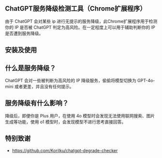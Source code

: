 
## ChatGPT服务降级检测工具（Chrome扩展程序）
由于 ChatGPT 会对某些 ip 进行无提示的服务降级，此Chrome扩展程序用于检测你的 IP 是否被 ChatGPT 判定为高风险。在一定程度上可以用于辅助判断你的 IP 是否遭到服务降级。

## 安装及使用


## 什么是服务降级？
ChatGPT 会对一些被判断为高风险的 IP 降级服务，偷偷将模型切换为 GPT-4o-mini 或者更差，并且没有任何提示。

## 服务降级有什么影响？
降级后，即便你是 Plus 用户，在使用 4o 模型时会发现无法使用联网搜索、图片生成等功能，使用 o1 模型时，会发现模型不进行思考直接回答。



## 特别致谢
- https://github.com/KoriIku/chatgpt-degrade-checker